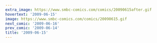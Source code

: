 ```yaml
---
extra_image: https://www.smbc-comics.com/comics/20090615after.gif
hovertext: '2009-06-15'
image: https://www.smbc-comics.com/comics/20090615.gif
next_comic: '2009-06-16'
prev_comic: '2009-06-14'
title: '2009-06-15'
---
```


